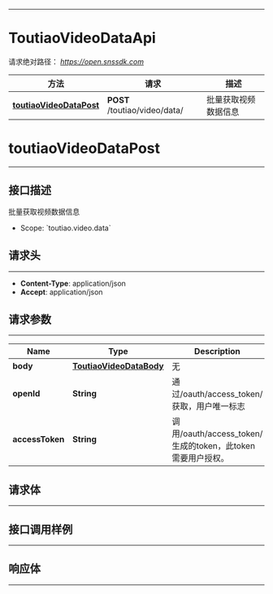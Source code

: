 <hr/>

# ToutiaoVideoDataApi
请求绝对路径： *https://open.snssdk.com*
<a name="ToutiaoVideoDataApi_doc_start"></a>

方法 | 请求 | 描述
------------- | ------------- | -------------
[**toutiaoVideoDataPost**](#toutiaoVideoDataPost) | **POST** /toutiao/video/data/ | 批量获取视频数据信息

<a name="toutiaoVideoDataPost"></a>
# **toutiaoVideoDataPost**
<hr/>

## 接口描述
批量获取视频数据信息
* Scope: &#x60;toutiao.video.data&#x60; 
## 请求头
<hr/>

- **Content-Type**: application/json
- **Accept**: application/json

## 请求参数
<hr/>


Name | Type | Description
------------- | ------------- | ------------- 
 **body** | [**ToutiaoVideoDataBody**](#ToutiaoVideoDataBody)| 无
 **openId** | **String**| 通过/oauth/access_token/获取，用户唯一标志
 **accessToken** | **String**| 调用/oauth/access_token/生成的token，此token需要用户授权。

## 请求体
<hr/>

<a name="ToutiaoVideoDataBody"></a>
<markdown src="./model/ToutiaoVideoDataBody.md" />



## 接口调用样例
<hr/>

<codetabs src="../.codetabs/ToutiaoVideoDataApi_toutiaoVideoDataPost.code">

## 响应体
<hr/>

<markdown src="./model/ToutiaoVideoDataResponse.md" />

